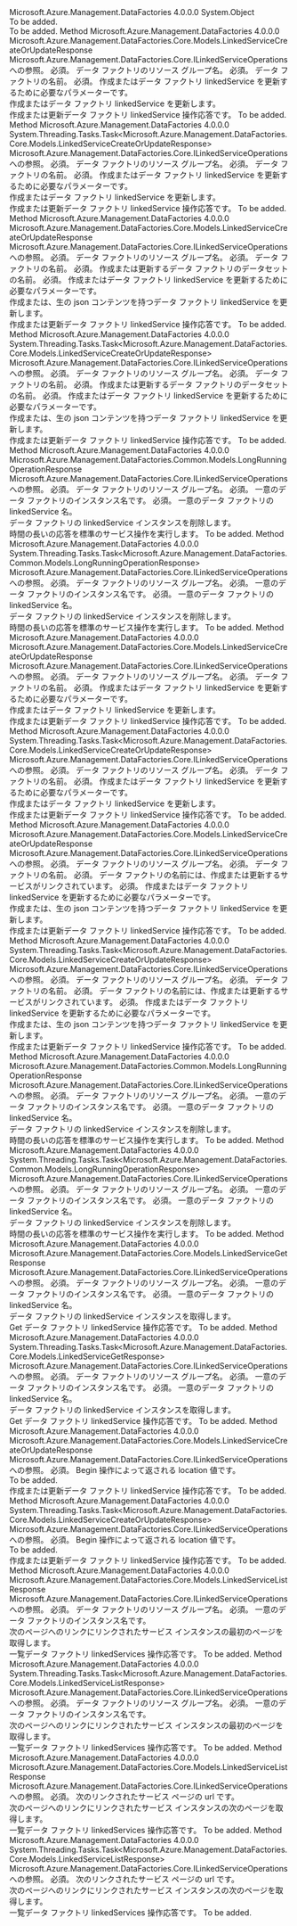 <Type Name="LinkedServiceOperationsExtensions" FullName="Microsoft.Azure.Management.DataFactories.Core.LinkedServiceOperationsExtensions">
  <TypeSignature Language="C#" Value="public static class LinkedServiceOperationsExtensions" />
  <TypeSignature Language="ILAsm" Value=".class public auto ansi abstract sealed beforefieldinit LinkedServiceOperationsExtensions extends System.Object" />
  <TypeSignature Language="DocId" Value="T:Microsoft.Azure.Management.DataFactories.Core.LinkedServiceOperationsExtensions" />
  <TypeSignature Language="VB.NET" Value="Public Module LinkedServiceOperationsExtensions" />
  <TypeSignature Language="F#" Value="type LinkedServiceOperationsExtensions = class" />
  <AssemblyInfo>
    <AssemblyName>Microsoft.Azure.Management.DataFactories</AssemblyName>
    <AssemblyVersion>4.0.0.0</AssemblyVersion>
  </AssemblyInfo>
  <Base>
    <BaseTypeName>System.Object</BaseTypeName>
  </Base>
  <Interfaces />
  <Docs>
    <summary>To be added.</summary>
    <remarks>To be added.</remarks>
  </Docs>
  <Members>
    <Member MemberName="BeginCreateOrUpdate">
      <MemberSignature Language="C#" Value="public static Microsoft.Azure.Management.DataFactories.Core.Models.LinkedServiceCreateOrUpdateResponse BeginCreateOrUpdate (this Microsoft.Azure.Management.DataFactories.Core.ILinkedServiceOperations operations, string resourceGroupName, string dataFactoryName, Microsoft.Azure.Management.DataFactories.Core.Models.LinkedServiceCreateOrUpdateParameters parameters);" />
      <MemberSignature Language="ILAsm" Value=".method public static hidebysig class Microsoft.Azure.Management.DataFactories.Core.Models.LinkedServiceCreateOrUpdateResponse BeginCreateOrUpdate(class Microsoft.Azure.Management.DataFactories.Core.ILinkedServiceOperations operations, string resourceGroupName, string dataFactoryName, class Microsoft.Azure.Management.DataFactories.Core.Models.LinkedServiceCreateOrUpdateParameters parameters) cil managed" />
      <MemberSignature Language="DocId" Value="M:Microsoft.Azure.Management.DataFactories.Core.LinkedServiceOperationsExtensions.BeginCreateOrUpdate(Microsoft.Azure.Management.DataFactories.Core.ILinkedServiceOperations,System.String,System.String,Microsoft.Azure.Management.DataFactories.Core.Models.LinkedServiceCreateOrUpdateParameters)" />
      <MemberSignature Language="VB.NET" Value="&lt;Extension()&gt;&#xA;Public Function BeginCreateOrUpdate (operations As ILinkedServiceOperations, resourceGroupName As String, dataFactoryName As String, parameters As LinkedServiceCreateOrUpdateParameters) As LinkedServiceCreateOrUpdateResponse" />
      <MemberSignature Language="F#" Value="static member BeginCreateOrUpdate : Microsoft.Azure.Management.DataFactories.Core.ILinkedServiceOperations * string * string * Microsoft.Azure.Management.DataFactories.Core.Models.LinkedServiceCreateOrUpdateParameters -&gt; Microsoft.Azure.Management.DataFactories.Core.Models.LinkedServiceCreateOrUpdateResponse" Usage="Microsoft.Azure.Management.DataFactories.Core.LinkedServiceOperationsExtensions.BeginCreateOrUpdate (operations, resourceGroupName, dataFactoryName, parameters)" />
      <MemberType>Method</MemberType>
      <AssemblyInfo>
        <AssemblyName>Microsoft.Azure.Management.DataFactories</AssemblyName>
        <AssemblyVersion>4.0.0.0</AssemblyVersion>
      </AssemblyInfo>
      <ReturnValue>
        <ReturnType>Microsoft.Azure.Management.DataFactories.Core.Models.LinkedServiceCreateOrUpdateResponse</ReturnType>
      </ReturnValue>
      <Parameters>
        <Parameter Name="operations" Type="Microsoft.Azure.Management.DataFactories.Core.ILinkedServiceOperations" RefType="this" />
        <Parameter Name="resourceGroupName" Type="System.String" />
        <Parameter Name="dataFactoryName" Type="System.String" />
        <Parameter Name="parameters" Type="Microsoft.Azure.Management.DataFactories.Core.Models.LinkedServiceCreateOrUpdateParameters" />
      </Parameters>
      <Docs>
        <param name="operations">
            Microsoft.Azure.Management.DataFactories.Core.ILinkedServiceOperations への参照。
            </param>
        <param name="resourceGroupName">
            必須。 データ ファクトリのリソース グループ名。
            </param>
        <param name="dataFactoryName">
            必須。 データ ファクトリの名前。
            </param>
        <param name="parameters">
            必須。 作成またはデータ ファクトリ linkedService を更新するために必要なパラメーターです。
            </param>
        <summary>
            作成またはデータ ファクトリ linkedService を更新します。
            </summary>
        <returns>
            作成または更新データ ファクトリ linkedService 操作応答です。
            </returns>
        <remarks>To be added.</remarks>
      </Docs>
    </Member>
    <Member MemberName="BeginCreateOrUpdateAsync">
      <MemberSignature Language="C#" Value="public static System.Threading.Tasks.Task&lt;Microsoft.Azure.Management.DataFactories.Core.Models.LinkedServiceCreateOrUpdateResponse&gt; BeginCreateOrUpdateAsync (this Microsoft.Azure.Management.DataFactories.Core.ILinkedServiceOperations operations, string resourceGroupName, string dataFactoryName, Microsoft.Azure.Management.DataFactories.Core.Models.LinkedServiceCreateOrUpdateParameters parameters);" />
      <MemberSignature Language="ILAsm" Value=".method public static hidebysig class System.Threading.Tasks.Task`1&lt;class Microsoft.Azure.Management.DataFactories.Core.Models.LinkedServiceCreateOrUpdateResponse&gt; BeginCreateOrUpdateAsync(class Microsoft.Azure.Management.DataFactories.Core.ILinkedServiceOperations operations, string resourceGroupName, string dataFactoryName, class Microsoft.Azure.Management.DataFactories.Core.Models.LinkedServiceCreateOrUpdateParameters parameters) cil managed" />
      <MemberSignature Language="DocId" Value="M:Microsoft.Azure.Management.DataFactories.Core.LinkedServiceOperationsExtensions.BeginCreateOrUpdateAsync(Microsoft.Azure.Management.DataFactories.Core.ILinkedServiceOperations,System.String,System.String,Microsoft.Azure.Management.DataFactories.Core.Models.LinkedServiceCreateOrUpdateParameters)" />
      <MemberSignature Language="VB.NET" Value="&lt;Extension()&gt;&#xA;Public Function BeginCreateOrUpdateAsync (operations As ILinkedServiceOperations, resourceGroupName As String, dataFactoryName As String, parameters As LinkedServiceCreateOrUpdateParameters) As Task(Of LinkedServiceCreateOrUpdateResponse)" />
      <MemberSignature Language="F#" Value="static member BeginCreateOrUpdateAsync : Microsoft.Azure.Management.DataFactories.Core.ILinkedServiceOperations * string * string * Microsoft.Azure.Management.DataFactories.Core.Models.LinkedServiceCreateOrUpdateParameters -&gt; System.Threading.Tasks.Task&lt;Microsoft.Azure.Management.DataFactories.Core.Models.LinkedServiceCreateOrUpdateResponse&gt;" Usage="Microsoft.Azure.Management.DataFactories.Core.LinkedServiceOperationsExtensions.BeginCreateOrUpdateAsync (operations, resourceGroupName, dataFactoryName, parameters)" />
      <MemberType>Method</MemberType>
      <AssemblyInfo>
        <AssemblyName>Microsoft.Azure.Management.DataFactories</AssemblyName>
        <AssemblyVersion>4.0.0.0</AssemblyVersion>
      </AssemblyInfo>
      <ReturnValue>
        <ReturnType>System.Threading.Tasks.Task&lt;Microsoft.Azure.Management.DataFactories.Core.Models.LinkedServiceCreateOrUpdateResponse&gt;</ReturnType>
      </ReturnValue>
      <Parameters>
        <Parameter Name="operations" Type="Microsoft.Azure.Management.DataFactories.Core.ILinkedServiceOperations" RefType="this" />
        <Parameter Name="resourceGroupName" Type="System.String" />
        <Parameter Name="dataFactoryName" Type="System.String" />
        <Parameter Name="parameters" Type="Microsoft.Azure.Management.DataFactories.Core.Models.LinkedServiceCreateOrUpdateParameters" />
      </Parameters>
      <Docs>
        <param name="operations">
            Microsoft.Azure.Management.DataFactories.Core.ILinkedServiceOperations への参照。
            </param>
        <param name="resourceGroupName">
            必須。 データ ファクトリのリソース グループ名。
            </param>
        <param name="dataFactoryName">
            必須。 データ ファクトリの名前。
            </param>
        <param name="parameters">
            必須。 作成またはデータ ファクトリ linkedService を更新するために必要なパラメーターです。
            </param>
        <summary>
            作成またはデータ ファクトリ linkedService を更新します。
            </summary>
        <returns>
            作成または更新データ ファクトリ linkedService 操作応答です。
            </returns>
        <remarks>To be added.</remarks>
      </Docs>
    </Member>
    <Member MemberName="BeginCreateOrUpdateWithRawJsonContent">
      <MemberSignature Language="C#" Value="public static Microsoft.Azure.Management.DataFactories.Core.Models.LinkedServiceCreateOrUpdateResponse BeginCreateOrUpdateWithRawJsonContent (this Microsoft.Azure.Management.DataFactories.Core.ILinkedServiceOperations operations, string resourceGroupName, string dataFactoryName, string linkedServiceName, Microsoft.Azure.Management.DataFactories.Core.Models.LinkedServiceCreateOrUpdateWithRawJsonContentParameters parameters);" />
      <MemberSignature Language="ILAsm" Value=".method public static hidebysig class Microsoft.Azure.Management.DataFactories.Core.Models.LinkedServiceCreateOrUpdateResponse BeginCreateOrUpdateWithRawJsonContent(class Microsoft.Azure.Management.DataFactories.Core.ILinkedServiceOperations operations, string resourceGroupName, string dataFactoryName, string linkedServiceName, class Microsoft.Azure.Management.DataFactories.Core.Models.LinkedServiceCreateOrUpdateWithRawJsonContentParameters parameters) cil managed" />
      <MemberSignature Language="DocId" Value="M:Microsoft.Azure.Management.DataFactories.Core.LinkedServiceOperationsExtensions.BeginCreateOrUpdateWithRawJsonContent(Microsoft.Azure.Management.DataFactories.Core.ILinkedServiceOperations,System.String,System.String,System.String,Microsoft.Azure.Management.DataFactories.Core.Models.LinkedServiceCreateOrUpdateWithRawJsonContentParameters)" />
      <MemberSignature Language="VB.NET" Value="&lt;Extension()&gt;&#xA;Public Function BeginCreateOrUpdateWithRawJsonContent (operations As ILinkedServiceOperations, resourceGroupName As String, dataFactoryName As String, linkedServiceName As String, parameters As LinkedServiceCreateOrUpdateWithRawJsonContentParameters) As LinkedServiceCreateOrUpdateResponse" />
      <MemberSignature Language="F#" Value="static member BeginCreateOrUpdateWithRawJsonContent : Microsoft.Azure.Management.DataFactories.Core.ILinkedServiceOperations * string * string * string * Microsoft.Azure.Management.DataFactories.Core.Models.LinkedServiceCreateOrUpdateWithRawJsonContentParameters -&gt; Microsoft.Azure.Management.DataFactories.Core.Models.LinkedServiceCreateOrUpdateResponse" Usage="Microsoft.Azure.Management.DataFactories.Core.LinkedServiceOperationsExtensions.BeginCreateOrUpdateWithRawJsonContent (operations, resourceGroupName, dataFactoryName, linkedServiceName, parameters)" />
      <MemberType>Method</MemberType>
      <AssemblyInfo>
        <AssemblyName>Microsoft.Azure.Management.DataFactories</AssemblyName>
        <AssemblyVersion>4.0.0.0</AssemblyVersion>
      </AssemblyInfo>
      <ReturnValue>
        <ReturnType>Microsoft.Azure.Management.DataFactories.Core.Models.LinkedServiceCreateOrUpdateResponse</ReturnType>
      </ReturnValue>
      <Parameters>
        <Parameter Name="operations" Type="Microsoft.Azure.Management.DataFactories.Core.ILinkedServiceOperations" RefType="this" />
        <Parameter Name="resourceGroupName" Type="System.String" />
        <Parameter Name="dataFactoryName" Type="System.String" />
        <Parameter Name="linkedServiceName" Type="System.String" />
        <Parameter Name="parameters" Type="Microsoft.Azure.Management.DataFactories.Core.Models.LinkedServiceCreateOrUpdateWithRawJsonContentParameters" />
      </Parameters>
      <Docs>
        <param name="operations">
            Microsoft.Azure.Management.DataFactories.Core.ILinkedServiceOperations への参照。
            </param>
        <param name="resourceGroupName">
            必須。 データ ファクトリのリソース グループ名。
            </param>
        <param name="dataFactoryName">
            必須。 データ ファクトリの名前。
            </param>
        <param name="linkedServiceName">
            必須。 作成または更新するデータ ファクトリのデータセットの名前。
            </param>
        <param name="parameters">
            必須。 作成またはデータ ファクトリ linkedService を更新するために必要なパラメーターです。
            </param>
        <summary>
            作成または、生の json コンテンツを持つデータ ファクトリ linkedService を更新します。
            </summary>
        <returns>
            作成または更新データ ファクトリ linkedService 操作応答です。
            </returns>
        <remarks>To be added.</remarks>
      </Docs>
    </Member>
    <Member MemberName="BeginCreateOrUpdateWithRawJsonContentAsync">
      <MemberSignature Language="C#" Value="public static System.Threading.Tasks.Task&lt;Microsoft.Azure.Management.DataFactories.Core.Models.LinkedServiceCreateOrUpdateResponse&gt; BeginCreateOrUpdateWithRawJsonContentAsync (this Microsoft.Azure.Management.DataFactories.Core.ILinkedServiceOperations operations, string resourceGroupName, string dataFactoryName, string linkedServiceName, Microsoft.Azure.Management.DataFactories.Core.Models.LinkedServiceCreateOrUpdateWithRawJsonContentParameters parameters);" />
      <MemberSignature Language="ILAsm" Value=".method public static hidebysig class System.Threading.Tasks.Task`1&lt;class Microsoft.Azure.Management.DataFactories.Core.Models.LinkedServiceCreateOrUpdateResponse&gt; BeginCreateOrUpdateWithRawJsonContentAsync(class Microsoft.Azure.Management.DataFactories.Core.ILinkedServiceOperations operations, string resourceGroupName, string dataFactoryName, string linkedServiceName, class Microsoft.Azure.Management.DataFactories.Core.Models.LinkedServiceCreateOrUpdateWithRawJsonContentParameters parameters) cil managed" />
      <MemberSignature Language="DocId" Value="M:Microsoft.Azure.Management.DataFactories.Core.LinkedServiceOperationsExtensions.BeginCreateOrUpdateWithRawJsonContentAsync(Microsoft.Azure.Management.DataFactories.Core.ILinkedServiceOperations,System.String,System.String,System.String,Microsoft.Azure.Management.DataFactories.Core.Models.LinkedServiceCreateOrUpdateWithRawJsonContentParameters)" />
      <MemberSignature Language="VB.NET" Value="&lt;Extension()&gt;&#xA;Public Function BeginCreateOrUpdateWithRawJsonContentAsync (operations As ILinkedServiceOperations, resourceGroupName As String, dataFactoryName As String, linkedServiceName As String, parameters As LinkedServiceCreateOrUpdateWithRawJsonContentParameters) As Task(Of LinkedServiceCreateOrUpdateResponse)" />
      <MemberSignature Language="F#" Value="static member BeginCreateOrUpdateWithRawJsonContentAsync : Microsoft.Azure.Management.DataFactories.Core.ILinkedServiceOperations * string * string * string * Microsoft.Azure.Management.DataFactories.Core.Models.LinkedServiceCreateOrUpdateWithRawJsonContentParameters -&gt; System.Threading.Tasks.Task&lt;Microsoft.Azure.Management.DataFactories.Core.Models.LinkedServiceCreateOrUpdateResponse&gt;" Usage="Microsoft.Azure.Management.DataFactories.Core.LinkedServiceOperationsExtensions.BeginCreateOrUpdateWithRawJsonContentAsync (operations, resourceGroupName, dataFactoryName, linkedServiceName, parameters)" />
      <MemberType>Method</MemberType>
      <AssemblyInfo>
        <AssemblyName>Microsoft.Azure.Management.DataFactories</AssemblyName>
        <AssemblyVersion>4.0.0.0</AssemblyVersion>
      </AssemblyInfo>
      <ReturnValue>
        <ReturnType>System.Threading.Tasks.Task&lt;Microsoft.Azure.Management.DataFactories.Core.Models.LinkedServiceCreateOrUpdateResponse&gt;</ReturnType>
      </ReturnValue>
      <Parameters>
        <Parameter Name="operations" Type="Microsoft.Azure.Management.DataFactories.Core.ILinkedServiceOperations" RefType="this" />
        <Parameter Name="resourceGroupName" Type="System.String" />
        <Parameter Name="dataFactoryName" Type="System.String" />
        <Parameter Name="linkedServiceName" Type="System.String" />
        <Parameter Name="parameters" Type="Microsoft.Azure.Management.DataFactories.Core.Models.LinkedServiceCreateOrUpdateWithRawJsonContentParameters" />
      </Parameters>
      <Docs>
        <param name="operations">
            Microsoft.Azure.Management.DataFactories.Core.ILinkedServiceOperations への参照。
            </param>
        <param name="resourceGroupName">
            必須。 データ ファクトリのリソース グループ名。
            </param>
        <param name="dataFactoryName">
            必須。 データ ファクトリの名前。
            </param>
        <param name="linkedServiceName">
            必須。 作成または更新するデータ ファクトリのデータセットの名前。
            </param>
        <param name="parameters">
            必須。 作成またはデータ ファクトリ linkedService を更新するために必要なパラメーターです。
            </param>
        <summary>
            作成または、生の json コンテンツを持つデータ ファクトリ linkedService を更新します。
            </summary>
        <returns>
            作成または更新データ ファクトリ linkedService 操作応答です。
            </returns>
        <remarks>To be added.</remarks>
      </Docs>
    </Member>
    <Member MemberName="BeginDelete">
      <MemberSignature Language="C#" Value="public static Microsoft.Azure.Management.DataFactories.Common.Models.LongRunningOperationResponse BeginDelete (this Microsoft.Azure.Management.DataFactories.Core.ILinkedServiceOperations operations, string resourceGroupName, string dataFactoryName, string linkedServiceName);" />
      <MemberSignature Language="ILAsm" Value=".method public static hidebysig class Microsoft.Azure.Management.DataFactories.Common.Models.LongRunningOperationResponse BeginDelete(class Microsoft.Azure.Management.DataFactories.Core.ILinkedServiceOperations operations, string resourceGroupName, string dataFactoryName, string linkedServiceName) cil managed" />
      <MemberSignature Language="DocId" Value="M:Microsoft.Azure.Management.DataFactories.Core.LinkedServiceOperationsExtensions.BeginDelete(Microsoft.Azure.Management.DataFactories.Core.ILinkedServiceOperations,System.String,System.String,System.String)" />
      <MemberSignature Language="VB.NET" Value="&lt;Extension()&gt;&#xA;Public Function BeginDelete (operations As ILinkedServiceOperations, resourceGroupName As String, dataFactoryName As String, linkedServiceName As String) As LongRunningOperationResponse" />
      <MemberSignature Language="F#" Value="static member BeginDelete : Microsoft.Azure.Management.DataFactories.Core.ILinkedServiceOperations * string * string * string -&gt; Microsoft.Azure.Management.DataFactories.Common.Models.LongRunningOperationResponse" Usage="Microsoft.Azure.Management.DataFactories.Core.LinkedServiceOperationsExtensions.BeginDelete (operations, resourceGroupName, dataFactoryName, linkedServiceName)" />
      <MemberType>Method</MemberType>
      <AssemblyInfo>
        <AssemblyName>Microsoft.Azure.Management.DataFactories</AssemblyName>
        <AssemblyVersion>4.0.0.0</AssemblyVersion>
      </AssemblyInfo>
      <ReturnValue>
        <ReturnType>Microsoft.Azure.Management.DataFactories.Common.Models.LongRunningOperationResponse</ReturnType>
      </ReturnValue>
      <Parameters>
        <Parameter Name="operations" Type="Microsoft.Azure.Management.DataFactories.Core.ILinkedServiceOperations" RefType="this" />
        <Parameter Name="resourceGroupName" Type="System.String" />
        <Parameter Name="dataFactoryName" Type="System.String" />
        <Parameter Name="linkedServiceName" Type="System.String" />
      </Parameters>
      <Docs>
        <param name="operations">
            Microsoft.Azure.Management.DataFactories.Core.ILinkedServiceOperations への参照。
            </param>
        <param name="resourceGroupName">
            必須。 データ ファクトリのリソース グループ名。
            </param>
        <param name="dataFactoryName">
            必須。 一意のデータ ファクトリのインスタンス名です。
            </param>
        <param name="linkedServiceName">
            必須。 一意のデータ ファクトリの linkedService 名。
            </param>
        <summary>
            データ ファクトリの linkedService インスタンスを削除します。
            </summary>
        <returns>
            時間の長いの応答を標準のサービス操作を実行します。
            </returns>
        <remarks>To be added.</remarks>
      </Docs>
    </Member>
    <Member MemberName="BeginDeleteAsync">
      <MemberSignature Language="C#" Value="public static System.Threading.Tasks.Task&lt;Microsoft.Azure.Management.DataFactories.Common.Models.LongRunningOperationResponse&gt; BeginDeleteAsync (this Microsoft.Azure.Management.DataFactories.Core.ILinkedServiceOperations operations, string resourceGroupName, string dataFactoryName, string linkedServiceName);" />
      <MemberSignature Language="ILAsm" Value=".method public static hidebysig class System.Threading.Tasks.Task`1&lt;class Microsoft.Azure.Management.DataFactories.Common.Models.LongRunningOperationResponse&gt; BeginDeleteAsync(class Microsoft.Azure.Management.DataFactories.Core.ILinkedServiceOperations operations, string resourceGroupName, string dataFactoryName, string linkedServiceName) cil managed" />
      <MemberSignature Language="DocId" Value="M:Microsoft.Azure.Management.DataFactories.Core.LinkedServiceOperationsExtensions.BeginDeleteAsync(Microsoft.Azure.Management.DataFactories.Core.ILinkedServiceOperations,System.String,System.String,System.String)" />
      <MemberSignature Language="VB.NET" Value="&lt;Extension()&gt;&#xA;Public Function BeginDeleteAsync (operations As ILinkedServiceOperations, resourceGroupName As String, dataFactoryName As String, linkedServiceName As String) As Task(Of LongRunningOperationResponse)" />
      <MemberSignature Language="F#" Value="static member BeginDeleteAsync : Microsoft.Azure.Management.DataFactories.Core.ILinkedServiceOperations * string * string * string -&gt; System.Threading.Tasks.Task&lt;Microsoft.Azure.Management.DataFactories.Common.Models.LongRunningOperationResponse&gt;" Usage="Microsoft.Azure.Management.DataFactories.Core.LinkedServiceOperationsExtensions.BeginDeleteAsync (operations, resourceGroupName, dataFactoryName, linkedServiceName)" />
      <MemberType>Method</MemberType>
      <AssemblyInfo>
        <AssemblyName>Microsoft.Azure.Management.DataFactories</AssemblyName>
        <AssemblyVersion>4.0.0.0</AssemblyVersion>
      </AssemblyInfo>
      <ReturnValue>
        <ReturnType>System.Threading.Tasks.Task&lt;Microsoft.Azure.Management.DataFactories.Common.Models.LongRunningOperationResponse&gt;</ReturnType>
      </ReturnValue>
      <Parameters>
        <Parameter Name="operations" Type="Microsoft.Azure.Management.DataFactories.Core.ILinkedServiceOperations" RefType="this" />
        <Parameter Name="resourceGroupName" Type="System.String" />
        <Parameter Name="dataFactoryName" Type="System.String" />
        <Parameter Name="linkedServiceName" Type="System.String" />
      </Parameters>
      <Docs>
        <param name="operations">
            Microsoft.Azure.Management.DataFactories.Core.ILinkedServiceOperations への参照。
            </param>
        <param name="resourceGroupName">
            必須。 データ ファクトリのリソース グループ名。
            </param>
        <param name="dataFactoryName">
            必須。 一意のデータ ファクトリのインスタンス名です。
            </param>
        <param name="linkedServiceName">
            必須。 一意のデータ ファクトリの linkedService 名。
            </param>
        <summary>
            データ ファクトリの linkedService インスタンスを削除します。
            </summary>
        <returns>
            時間の長いの応答を標準のサービス操作を実行します。
            </returns>
        <remarks>To be added.</remarks>
      </Docs>
    </Member>
    <Member MemberName="CreateOrUpdate">
      <MemberSignature Language="C#" Value="public static Microsoft.Azure.Management.DataFactories.Core.Models.LinkedServiceCreateOrUpdateResponse CreateOrUpdate (this Microsoft.Azure.Management.DataFactories.Core.ILinkedServiceOperations operations, string resourceGroupName, string dataFactoryName, Microsoft.Azure.Management.DataFactories.Core.Models.LinkedServiceCreateOrUpdateParameters parameters);" />
      <MemberSignature Language="ILAsm" Value=".method public static hidebysig class Microsoft.Azure.Management.DataFactories.Core.Models.LinkedServiceCreateOrUpdateResponse CreateOrUpdate(class Microsoft.Azure.Management.DataFactories.Core.ILinkedServiceOperations operations, string resourceGroupName, string dataFactoryName, class Microsoft.Azure.Management.DataFactories.Core.Models.LinkedServiceCreateOrUpdateParameters parameters) cil managed" />
      <MemberSignature Language="DocId" Value="M:Microsoft.Azure.Management.DataFactories.Core.LinkedServiceOperationsExtensions.CreateOrUpdate(Microsoft.Azure.Management.DataFactories.Core.ILinkedServiceOperations,System.String,System.String,Microsoft.Azure.Management.DataFactories.Core.Models.LinkedServiceCreateOrUpdateParameters)" />
      <MemberSignature Language="VB.NET" Value="&lt;Extension()&gt;&#xA;Public Function CreateOrUpdate (operations As ILinkedServiceOperations, resourceGroupName As String, dataFactoryName As String, parameters As LinkedServiceCreateOrUpdateParameters) As LinkedServiceCreateOrUpdateResponse" />
      <MemberSignature Language="F#" Value="static member CreateOrUpdate : Microsoft.Azure.Management.DataFactories.Core.ILinkedServiceOperations * string * string * Microsoft.Azure.Management.DataFactories.Core.Models.LinkedServiceCreateOrUpdateParameters -&gt; Microsoft.Azure.Management.DataFactories.Core.Models.LinkedServiceCreateOrUpdateResponse" Usage="Microsoft.Azure.Management.DataFactories.Core.LinkedServiceOperationsExtensions.CreateOrUpdate (operations, resourceGroupName, dataFactoryName, parameters)" />
      <MemberType>Method</MemberType>
      <AssemblyInfo>
        <AssemblyName>Microsoft.Azure.Management.DataFactories</AssemblyName>
        <AssemblyVersion>4.0.0.0</AssemblyVersion>
      </AssemblyInfo>
      <ReturnValue>
        <ReturnType>Microsoft.Azure.Management.DataFactories.Core.Models.LinkedServiceCreateOrUpdateResponse</ReturnType>
      </ReturnValue>
      <Parameters>
        <Parameter Name="operations" Type="Microsoft.Azure.Management.DataFactories.Core.ILinkedServiceOperations" RefType="this" />
        <Parameter Name="resourceGroupName" Type="System.String" />
        <Parameter Name="dataFactoryName" Type="System.String" />
        <Parameter Name="parameters" Type="Microsoft.Azure.Management.DataFactories.Core.Models.LinkedServiceCreateOrUpdateParameters" />
      </Parameters>
      <Docs>
        <param name="operations">
            Microsoft.Azure.Management.DataFactories.Core.ILinkedServiceOperations への参照。
            </param>
        <param name="resourceGroupName">
            必須。 データ ファクトリのリソース グループ名。
            </param>
        <param name="dataFactoryName">
            必須。 データ ファクトリの名前。
            </param>
        <param name="parameters">
            必須。 作成またはデータ ファクトリ linkedService を更新するために必要なパラメーターです。
            </param>
        <summary>
            作成またはデータ ファクトリ linkedService を更新します。
            </summary>
        <returns>
            作成または更新データ ファクトリ linkedService 操作応答です。
            </returns>
        <remarks>To be added.</remarks>
      </Docs>
    </Member>
    <Member MemberName="CreateOrUpdateAsync">
      <MemberSignature Language="C#" Value="public static System.Threading.Tasks.Task&lt;Microsoft.Azure.Management.DataFactories.Core.Models.LinkedServiceCreateOrUpdateResponse&gt; CreateOrUpdateAsync (this Microsoft.Azure.Management.DataFactories.Core.ILinkedServiceOperations operations, string resourceGroupName, string dataFactoryName, Microsoft.Azure.Management.DataFactories.Core.Models.LinkedServiceCreateOrUpdateParameters parameters);" />
      <MemberSignature Language="ILAsm" Value=".method public static hidebysig class System.Threading.Tasks.Task`1&lt;class Microsoft.Azure.Management.DataFactories.Core.Models.LinkedServiceCreateOrUpdateResponse&gt; CreateOrUpdateAsync(class Microsoft.Azure.Management.DataFactories.Core.ILinkedServiceOperations operations, string resourceGroupName, string dataFactoryName, class Microsoft.Azure.Management.DataFactories.Core.Models.LinkedServiceCreateOrUpdateParameters parameters) cil managed" />
      <MemberSignature Language="DocId" Value="M:Microsoft.Azure.Management.DataFactories.Core.LinkedServiceOperationsExtensions.CreateOrUpdateAsync(Microsoft.Azure.Management.DataFactories.Core.ILinkedServiceOperations,System.String,System.String,Microsoft.Azure.Management.DataFactories.Core.Models.LinkedServiceCreateOrUpdateParameters)" />
      <MemberSignature Language="VB.NET" Value="&lt;Extension()&gt;&#xA;Public Function CreateOrUpdateAsync (operations As ILinkedServiceOperations, resourceGroupName As String, dataFactoryName As String, parameters As LinkedServiceCreateOrUpdateParameters) As Task(Of LinkedServiceCreateOrUpdateResponse)" />
      <MemberSignature Language="F#" Value="static member CreateOrUpdateAsync : Microsoft.Azure.Management.DataFactories.Core.ILinkedServiceOperations * string * string * Microsoft.Azure.Management.DataFactories.Core.Models.LinkedServiceCreateOrUpdateParameters -&gt; System.Threading.Tasks.Task&lt;Microsoft.Azure.Management.DataFactories.Core.Models.LinkedServiceCreateOrUpdateResponse&gt;" Usage="Microsoft.Azure.Management.DataFactories.Core.LinkedServiceOperationsExtensions.CreateOrUpdateAsync (operations, resourceGroupName, dataFactoryName, parameters)" />
      <MemberType>Method</MemberType>
      <AssemblyInfo>
        <AssemblyName>Microsoft.Azure.Management.DataFactories</AssemblyName>
        <AssemblyVersion>4.0.0.0</AssemblyVersion>
      </AssemblyInfo>
      <ReturnValue>
        <ReturnType>System.Threading.Tasks.Task&lt;Microsoft.Azure.Management.DataFactories.Core.Models.LinkedServiceCreateOrUpdateResponse&gt;</ReturnType>
      </ReturnValue>
      <Parameters>
        <Parameter Name="operations" Type="Microsoft.Azure.Management.DataFactories.Core.ILinkedServiceOperations" RefType="this" />
        <Parameter Name="resourceGroupName" Type="System.String" />
        <Parameter Name="dataFactoryName" Type="System.String" />
        <Parameter Name="parameters" Type="Microsoft.Azure.Management.DataFactories.Core.Models.LinkedServiceCreateOrUpdateParameters" />
      </Parameters>
      <Docs>
        <param name="operations">
            Microsoft.Azure.Management.DataFactories.Core.ILinkedServiceOperations への参照。
            </param>
        <param name="resourceGroupName">
            必須。 データ ファクトリのリソース グループ名。
            </param>
        <param name="dataFactoryName">
            必須。 データ ファクトリの名前。
            </param>
        <param name="parameters">
            必須。 作成またはデータ ファクトリ linkedService を更新するために必要なパラメーターです。
            </param>
        <summary>
            作成またはデータ ファクトリ linkedService を更新します。
            </summary>
        <returns>
            作成または更新データ ファクトリ linkedService 操作応答です。
            </returns>
        <remarks>To be added.</remarks>
      </Docs>
    </Member>
    <Member MemberName="CreateOrUpdateWithRawJsonContent">
      <MemberSignature Language="C#" Value="public static Microsoft.Azure.Management.DataFactories.Core.Models.LinkedServiceCreateOrUpdateResponse CreateOrUpdateWithRawJsonContent (this Microsoft.Azure.Management.DataFactories.Core.ILinkedServiceOperations operations, string resourceGroupName, string dataFactoryName, string linkedServiceName, Microsoft.Azure.Management.DataFactories.Core.Models.LinkedServiceCreateOrUpdateWithRawJsonContentParameters parameters);" />
      <MemberSignature Language="ILAsm" Value=".method public static hidebysig class Microsoft.Azure.Management.DataFactories.Core.Models.LinkedServiceCreateOrUpdateResponse CreateOrUpdateWithRawJsonContent(class Microsoft.Azure.Management.DataFactories.Core.ILinkedServiceOperations operations, string resourceGroupName, string dataFactoryName, string linkedServiceName, class Microsoft.Azure.Management.DataFactories.Core.Models.LinkedServiceCreateOrUpdateWithRawJsonContentParameters parameters) cil managed" />
      <MemberSignature Language="DocId" Value="M:Microsoft.Azure.Management.DataFactories.Core.LinkedServiceOperationsExtensions.CreateOrUpdateWithRawJsonContent(Microsoft.Azure.Management.DataFactories.Core.ILinkedServiceOperations,System.String,System.String,System.String,Microsoft.Azure.Management.DataFactories.Core.Models.LinkedServiceCreateOrUpdateWithRawJsonContentParameters)" />
      <MemberSignature Language="VB.NET" Value="&lt;Extension()&gt;&#xA;Public Function CreateOrUpdateWithRawJsonContent (operations As ILinkedServiceOperations, resourceGroupName As String, dataFactoryName As String, linkedServiceName As String, parameters As LinkedServiceCreateOrUpdateWithRawJsonContentParameters) As LinkedServiceCreateOrUpdateResponse" />
      <MemberSignature Language="F#" Value="static member CreateOrUpdateWithRawJsonContent : Microsoft.Azure.Management.DataFactories.Core.ILinkedServiceOperations * string * string * string * Microsoft.Azure.Management.DataFactories.Core.Models.LinkedServiceCreateOrUpdateWithRawJsonContentParameters -&gt; Microsoft.Azure.Management.DataFactories.Core.Models.LinkedServiceCreateOrUpdateResponse" Usage="Microsoft.Azure.Management.DataFactories.Core.LinkedServiceOperationsExtensions.CreateOrUpdateWithRawJsonContent (operations, resourceGroupName, dataFactoryName, linkedServiceName, parameters)" />
      <MemberType>Method</MemberType>
      <AssemblyInfo>
        <AssemblyName>Microsoft.Azure.Management.DataFactories</AssemblyName>
        <AssemblyVersion>4.0.0.0</AssemblyVersion>
      </AssemblyInfo>
      <ReturnValue>
        <ReturnType>Microsoft.Azure.Management.DataFactories.Core.Models.LinkedServiceCreateOrUpdateResponse</ReturnType>
      </ReturnValue>
      <Parameters>
        <Parameter Name="operations" Type="Microsoft.Azure.Management.DataFactories.Core.ILinkedServiceOperations" RefType="this" />
        <Parameter Name="resourceGroupName" Type="System.String" />
        <Parameter Name="dataFactoryName" Type="System.String" />
        <Parameter Name="linkedServiceName" Type="System.String" />
        <Parameter Name="parameters" Type="Microsoft.Azure.Management.DataFactories.Core.Models.LinkedServiceCreateOrUpdateWithRawJsonContentParameters" />
      </Parameters>
      <Docs>
        <param name="operations">
            Microsoft.Azure.Management.DataFactories.Core.ILinkedServiceOperations への参照。
            </param>
        <param name="resourceGroupName">
            必須。 データ ファクトリのリソース グループ名。
            </param>
        <param name="dataFactoryName">
            必須。 データ ファクトリの名前。
            </param>
        <param name="linkedServiceName">
            必須。 データ ファクトリの名前には、作成または更新するサービスがリンクされています。
            </param>
        <param name="parameters">
            必須。 作成またはデータ ファクトリ linkedService を更新するために必要なパラメーターです。
            </param>
        <summary>
            作成または、生の json コンテンツを持つデータ ファクトリ linkedService を更新します。
            </summary>
        <returns>
            作成または更新データ ファクトリ linkedService 操作応答です。
            </returns>
        <remarks>To be added.</remarks>
      </Docs>
    </Member>
    <Member MemberName="CreateOrUpdateWithRawJsonContentAsync">
      <MemberSignature Language="C#" Value="public static System.Threading.Tasks.Task&lt;Microsoft.Azure.Management.DataFactories.Core.Models.LinkedServiceCreateOrUpdateResponse&gt; CreateOrUpdateWithRawJsonContentAsync (this Microsoft.Azure.Management.DataFactories.Core.ILinkedServiceOperations operations, string resourceGroupName, string dataFactoryName, string linkedServiceName, Microsoft.Azure.Management.DataFactories.Core.Models.LinkedServiceCreateOrUpdateWithRawJsonContentParameters parameters);" />
      <MemberSignature Language="ILAsm" Value=".method public static hidebysig class System.Threading.Tasks.Task`1&lt;class Microsoft.Azure.Management.DataFactories.Core.Models.LinkedServiceCreateOrUpdateResponse&gt; CreateOrUpdateWithRawJsonContentAsync(class Microsoft.Azure.Management.DataFactories.Core.ILinkedServiceOperations operations, string resourceGroupName, string dataFactoryName, string linkedServiceName, class Microsoft.Azure.Management.DataFactories.Core.Models.LinkedServiceCreateOrUpdateWithRawJsonContentParameters parameters) cil managed" />
      <MemberSignature Language="DocId" Value="M:Microsoft.Azure.Management.DataFactories.Core.LinkedServiceOperationsExtensions.CreateOrUpdateWithRawJsonContentAsync(Microsoft.Azure.Management.DataFactories.Core.ILinkedServiceOperations,System.String,System.String,System.String,Microsoft.Azure.Management.DataFactories.Core.Models.LinkedServiceCreateOrUpdateWithRawJsonContentParameters)" />
      <MemberSignature Language="VB.NET" Value="&lt;Extension()&gt;&#xA;Public Function CreateOrUpdateWithRawJsonContentAsync (operations As ILinkedServiceOperations, resourceGroupName As String, dataFactoryName As String, linkedServiceName As String, parameters As LinkedServiceCreateOrUpdateWithRawJsonContentParameters) As Task(Of LinkedServiceCreateOrUpdateResponse)" />
      <MemberSignature Language="F#" Value="static member CreateOrUpdateWithRawJsonContentAsync : Microsoft.Azure.Management.DataFactories.Core.ILinkedServiceOperations * string * string * string * Microsoft.Azure.Management.DataFactories.Core.Models.LinkedServiceCreateOrUpdateWithRawJsonContentParameters -&gt; System.Threading.Tasks.Task&lt;Microsoft.Azure.Management.DataFactories.Core.Models.LinkedServiceCreateOrUpdateResponse&gt;" Usage="Microsoft.Azure.Management.DataFactories.Core.LinkedServiceOperationsExtensions.CreateOrUpdateWithRawJsonContentAsync (operations, resourceGroupName, dataFactoryName, linkedServiceName, parameters)" />
      <MemberType>Method</MemberType>
      <AssemblyInfo>
        <AssemblyName>Microsoft.Azure.Management.DataFactories</AssemblyName>
        <AssemblyVersion>4.0.0.0</AssemblyVersion>
      </AssemblyInfo>
      <ReturnValue>
        <ReturnType>System.Threading.Tasks.Task&lt;Microsoft.Azure.Management.DataFactories.Core.Models.LinkedServiceCreateOrUpdateResponse&gt;</ReturnType>
      </ReturnValue>
      <Parameters>
        <Parameter Name="operations" Type="Microsoft.Azure.Management.DataFactories.Core.ILinkedServiceOperations" RefType="this" />
        <Parameter Name="resourceGroupName" Type="System.String" />
        <Parameter Name="dataFactoryName" Type="System.String" />
        <Parameter Name="linkedServiceName" Type="System.String" />
        <Parameter Name="parameters" Type="Microsoft.Azure.Management.DataFactories.Core.Models.LinkedServiceCreateOrUpdateWithRawJsonContentParameters" />
      </Parameters>
      <Docs>
        <param name="operations">
            Microsoft.Azure.Management.DataFactories.Core.ILinkedServiceOperations への参照。
            </param>
        <param name="resourceGroupName">
            必須。 データ ファクトリのリソース グループ名。
            </param>
        <param name="dataFactoryName">
            必須。 データ ファクトリの名前。
            </param>
        <param name="linkedServiceName">
            必須。 データ ファクトリの名前には、作成または更新するサービスがリンクされています。
            </param>
        <param name="parameters">
            必須。 作成またはデータ ファクトリ linkedService を更新するために必要なパラメーターです。
            </param>
        <summary>
            作成または、生の json コンテンツを持つデータ ファクトリ linkedService を更新します。
            </summary>
        <returns>
            作成または更新データ ファクトリ linkedService 操作応答です。
            </returns>
        <remarks>To be added.</remarks>
      </Docs>
    </Member>
    <Member MemberName="Delete">
      <MemberSignature Language="C#" Value="public static Microsoft.Azure.Management.DataFactories.Common.Models.LongRunningOperationResponse Delete (this Microsoft.Azure.Management.DataFactories.Core.ILinkedServiceOperations operations, string resourceGroupName, string dataFactoryName, string linkedServiceName);" />
      <MemberSignature Language="ILAsm" Value=".method public static hidebysig class Microsoft.Azure.Management.DataFactories.Common.Models.LongRunningOperationResponse Delete(class Microsoft.Azure.Management.DataFactories.Core.ILinkedServiceOperations operations, string resourceGroupName, string dataFactoryName, string linkedServiceName) cil managed" />
      <MemberSignature Language="DocId" Value="M:Microsoft.Azure.Management.DataFactories.Core.LinkedServiceOperationsExtensions.Delete(Microsoft.Azure.Management.DataFactories.Core.ILinkedServiceOperations,System.String,System.String,System.String)" />
      <MemberSignature Language="VB.NET" Value="&lt;Extension()&gt;&#xA;Public Function Delete (operations As ILinkedServiceOperations, resourceGroupName As String, dataFactoryName As String, linkedServiceName As String) As LongRunningOperationResponse" />
      <MemberSignature Language="F#" Value="static member Delete : Microsoft.Azure.Management.DataFactories.Core.ILinkedServiceOperations * string * string * string -&gt; Microsoft.Azure.Management.DataFactories.Common.Models.LongRunningOperationResponse" Usage="Microsoft.Azure.Management.DataFactories.Core.LinkedServiceOperationsExtensions.Delete (operations, resourceGroupName, dataFactoryName, linkedServiceName)" />
      <MemberType>Method</MemberType>
      <AssemblyInfo>
        <AssemblyName>Microsoft.Azure.Management.DataFactories</AssemblyName>
        <AssemblyVersion>4.0.0.0</AssemblyVersion>
      </AssemblyInfo>
      <ReturnValue>
        <ReturnType>Microsoft.Azure.Management.DataFactories.Common.Models.LongRunningOperationResponse</ReturnType>
      </ReturnValue>
      <Parameters>
        <Parameter Name="operations" Type="Microsoft.Azure.Management.DataFactories.Core.ILinkedServiceOperations" RefType="this" />
        <Parameter Name="resourceGroupName" Type="System.String" />
        <Parameter Name="dataFactoryName" Type="System.String" />
        <Parameter Name="linkedServiceName" Type="System.String" />
      </Parameters>
      <Docs>
        <param name="operations">
            Microsoft.Azure.Management.DataFactories.Core.ILinkedServiceOperations への参照。
            </param>
        <param name="resourceGroupName">
            必須。 データ ファクトリのリソース グループ名。
            </param>
        <param name="dataFactoryName">
            必須。 一意のデータ ファクトリのインスタンス名です。
            </param>
        <param name="linkedServiceName">
            必須。 一意のデータ ファクトリの linkedService 名。
            </param>
        <summary>
            データ ファクトリの linkedService インスタンスを削除します。
            </summary>
        <returns>
            時間の長いの応答を標準のサービス操作を実行します。
            </returns>
        <remarks>To be added.</remarks>
      </Docs>
    </Member>
    <Member MemberName="DeleteAsync">
      <MemberSignature Language="C#" Value="public static System.Threading.Tasks.Task&lt;Microsoft.Azure.Management.DataFactories.Common.Models.LongRunningOperationResponse&gt; DeleteAsync (this Microsoft.Azure.Management.DataFactories.Core.ILinkedServiceOperations operations, string resourceGroupName, string dataFactoryName, string linkedServiceName);" />
      <MemberSignature Language="ILAsm" Value=".method public static hidebysig class System.Threading.Tasks.Task`1&lt;class Microsoft.Azure.Management.DataFactories.Common.Models.LongRunningOperationResponse&gt; DeleteAsync(class Microsoft.Azure.Management.DataFactories.Core.ILinkedServiceOperations operations, string resourceGroupName, string dataFactoryName, string linkedServiceName) cil managed" />
      <MemberSignature Language="DocId" Value="M:Microsoft.Azure.Management.DataFactories.Core.LinkedServiceOperationsExtensions.DeleteAsync(Microsoft.Azure.Management.DataFactories.Core.ILinkedServiceOperations,System.String,System.String,System.String)" />
      <MemberSignature Language="VB.NET" Value="&lt;Extension()&gt;&#xA;Public Function DeleteAsync (operations As ILinkedServiceOperations, resourceGroupName As String, dataFactoryName As String, linkedServiceName As String) As Task(Of LongRunningOperationResponse)" />
      <MemberSignature Language="F#" Value="static member DeleteAsync : Microsoft.Azure.Management.DataFactories.Core.ILinkedServiceOperations * string * string * string -&gt; System.Threading.Tasks.Task&lt;Microsoft.Azure.Management.DataFactories.Common.Models.LongRunningOperationResponse&gt;" Usage="Microsoft.Azure.Management.DataFactories.Core.LinkedServiceOperationsExtensions.DeleteAsync (operations, resourceGroupName, dataFactoryName, linkedServiceName)" />
      <MemberType>Method</MemberType>
      <AssemblyInfo>
        <AssemblyName>Microsoft.Azure.Management.DataFactories</AssemblyName>
        <AssemblyVersion>4.0.0.0</AssemblyVersion>
      </AssemblyInfo>
      <ReturnValue>
        <ReturnType>System.Threading.Tasks.Task&lt;Microsoft.Azure.Management.DataFactories.Common.Models.LongRunningOperationResponse&gt;</ReturnType>
      </ReturnValue>
      <Parameters>
        <Parameter Name="operations" Type="Microsoft.Azure.Management.DataFactories.Core.ILinkedServiceOperations" RefType="this" />
        <Parameter Name="resourceGroupName" Type="System.String" />
        <Parameter Name="dataFactoryName" Type="System.String" />
        <Parameter Name="linkedServiceName" Type="System.String" />
      </Parameters>
      <Docs>
        <param name="operations">
            Microsoft.Azure.Management.DataFactories.Core.ILinkedServiceOperations への参照。
            </param>
        <param name="resourceGroupName">
            必須。 データ ファクトリのリソース グループ名。
            </param>
        <param name="dataFactoryName">
            必須。 一意のデータ ファクトリのインスタンス名です。
            </param>
        <param name="linkedServiceName">
            必須。 一意のデータ ファクトリの linkedService 名。
            </param>
        <summary>
            データ ファクトリの linkedService インスタンスを削除します。
            </summary>
        <returns>
            時間の長いの応答を標準のサービス操作を実行します。
            </returns>
        <remarks>To be added.</remarks>
      </Docs>
    </Member>
    <Member MemberName="Get">
      <MemberSignature Language="C#" Value="public static Microsoft.Azure.Management.DataFactories.Core.Models.LinkedServiceGetResponse Get (this Microsoft.Azure.Management.DataFactories.Core.ILinkedServiceOperations operations, string resourceGroupName, string dataFactoryName, string linkedServiceName);" />
      <MemberSignature Language="ILAsm" Value=".method public static hidebysig class Microsoft.Azure.Management.DataFactories.Core.Models.LinkedServiceGetResponse Get(class Microsoft.Azure.Management.DataFactories.Core.ILinkedServiceOperations operations, string resourceGroupName, string dataFactoryName, string linkedServiceName) cil managed" />
      <MemberSignature Language="DocId" Value="M:Microsoft.Azure.Management.DataFactories.Core.LinkedServiceOperationsExtensions.Get(Microsoft.Azure.Management.DataFactories.Core.ILinkedServiceOperations,System.String,System.String,System.String)" />
      <MemberSignature Language="VB.NET" Value="&lt;Extension()&gt;&#xA;Public Function Get (operations As ILinkedServiceOperations, resourceGroupName As String, dataFactoryName As String, linkedServiceName As String) As LinkedServiceGetResponse" />
      <MemberSignature Language="F#" Value="static member Get : Microsoft.Azure.Management.DataFactories.Core.ILinkedServiceOperations * string * string * string -&gt; Microsoft.Azure.Management.DataFactories.Core.Models.LinkedServiceGetResponse" Usage="Microsoft.Azure.Management.DataFactories.Core.LinkedServiceOperationsExtensions.Get (operations, resourceGroupName, dataFactoryName, linkedServiceName)" />
      <MemberType>Method</MemberType>
      <AssemblyInfo>
        <AssemblyName>Microsoft.Azure.Management.DataFactories</AssemblyName>
        <AssemblyVersion>4.0.0.0</AssemblyVersion>
      </AssemblyInfo>
      <ReturnValue>
        <ReturnType>Microsoft.Azure.Management.DataFactories.Core.Models.LinkedServiceGetResponse</ReturnType>
      </ReturnValue>
      <Parameters>
        <Parameter Name="operations" Type="Microsoft.Azure.Management.DataFactories.Core.ILinkedServiceOperations" RefType="this" />
        <Parameter Name="resourceGroupName" Type="System.String" />
        <Parameter Name="dataFactoryName" Type="System.String" />
        <Parameter Name="linkedServiceName" Type="System.String" />
      </Parameters>
      <Docs>
        <param name="operations">
            Microsoft.Azure.Management.DataFactories.Core.ILinkedServiceOperations への参照。
            </param>
        <param name="resourceGroupName">
            必須。 データ ファクトリのリソース グループ名。
            </param>
        <param name="dataFactoryName">
            必須。 一意のデータ ファクトリのインスタンス名です。
            </param>
        <param name="linkedServiceName">
            必須。 一意のデータ ファクトリの linkedService 名。
            </param>
        <summary>
            データ ファクトリの linkedService インスタンスを取得します。
            </summary>
        <returns>
            Get データ ファクトリ linkedService 操作応答です。
            </returns>
        <remarks>To be added.</remarks>
      </Docs>
    </Member>
    <Member MemberName="GetAsync">
      <MemberSignature Language="C#" Value="public static System.Threading.Tasks.Task&lt;Microsoft.Azure.Management.DataFactories.Core.Models.LinkedServiceGetResponse&gt; GetAsync (this Microsoft.Azure.Management.DataFactories.Core.ILinkedServiceOperations operations, string resourceGroupName, string dataFactoryName, string linkedServiceName);" />
      <MemberSignature Language="ILAsm" Value=".method public static hidebysig class System.Threading.Tasks.Task`1&lt;class Microsoft.Azure.Management.DataFactories.Core.Models.LinkedServiceGetResponse&gt; GetAsync(class Microsoft.Azure.Management.DataFactories.Core.ILinkedServiceOperations operations, string resourceGroupName, string dataFactoryName, string linkedServiceName) cil managed" />
      <MemberSignature Language="DocId" Value="M:Microsoft.Azure.Management.DataFactories.Core.LinkedServiceOperationsExtensions.GetAsync(Microsoft.Azure.Management.DataFactories.Core.ILinkedServiceOperations,System.String,System.String,System.String)" />
      <MemberSignature Language="VB.NET" Value="&lt;Extension()&gt;&#xA;Public Function GetAsync (operations As ILinkedServiceOperations, resourceGroupName As String, dataFactoryName As String, linkedServiceName As String) As Task(Of LinkedServiceGetResponse)" />
      <MemberSignature Language="F#" Value="static member GetAsync : Microsoft.Azure.Management.DataFactories.Core.ILinkedServiceOperations * string * string * string -&gt; System.Threading.Tasks.Task&lt;Microsoft.Azure.Management.DataFactories.Core.Models.LinkedServiceGetResponse&gt;" Usage="Microsoft.Azure.Management.DataFactories.Core.LinkedServiceOperationsExtensions.GetAsync (operations, resourceGroupName, dataFactoryName, linkedServiceName)" />
      <MemberType>Method</MemberType>
      <AssemblyInfo>
        <AssemblyName>Microsoft.Azure.Management.DataFactories</AssemblyName>
        <AssemblyVersion>4.0.0.0</AssemblyVersion>
      </AssemblyInfo>
      <ReturnValue>
        <ReturnType>System.Threading.Tasks.Task&lt;Microsoft.Azure.Management.DataFactories.Core.Models.LinkedServiceGetResponse&gt;</ReturnType>
      </ReturnValue>
      <Parameters>
        <Parameter Name="operations" Type="Microsoft.Azure.Management.DataFactories.Core.ILinkedServiceOperations" RefType="this" />
        <Parameter Name="resourceGroupName" Type="System.String" />
        <Parameter Name="dataFactoryName" Type="System.String" />
        <Parameter Name="linkedServiceName" Type="System.String" />
      </Parameters>
      <Docs>
        <param name="operations">
            Microsoft.Azure.Management.DataFactories.Core.ILinkedServiceOperations への参照。
            </param>
        <param name="resourceGroupName">
            必須。 データ ファクトリのリソース グループ名。
            </param>
        <param name="dataFactoryName">
            必須。 一意のデータ ファクトリのインスタンス名です。
            </param>
        <param name="linkedServiceName">
            必須。 一意のデータ ファクトリの linkedService 名。
            </param>
        <summary>
            データ ファクトリの linkedService インスタンスを取得します。
            </summary>
        <returns>
            Get データ ファクトリ linkedService 操作応答です。
            </returns>
        <remarks>To be added.</remarks>
      </Docs>
    </Member>
    <Member MemberName="GetCreateOrUpdateStatus">
      <MemberSignature Language="C#" Value="public static Microsoft.Azure.Management.DataFactories.Core.Models.LinkedServiceCreateOrUpdateResponse GetCreateOrUpdateStatus (this Microsoft.Azure.Management.DataFactories.Core.ILinkedServiceOperations operations, string operationStatusLink);" />
      <MemberSignature Language="ILAsm" Value=".method public static hidebysig class Microsoft.Azure.Management.DataFactories.Core.Models.LinkedServiceCreateOrUpdateResponse GetCreateOrUpdateStatus(class Microsoft.Azure.Management.DataFactories.Core.ILinkedServiceOperations operations, string operationStatusLink) cil managed" />
      <MemberSignature Language="DocId" Value="M:Microsoft.Azure.Management.DataFactories.Core.LinkedServiceOperationsExtensions.GetCreateOrUpdateStatus(Microsoft.Azure.Management.DataFactories.Core.ILinkedServiceOperations,System.String)" />
      <MemberSignature Language="VB.NET" Value="&lt;Extension()&gt;&#xA;Public Function GetCreateOrUpdateStatus (operations As ILinkedServiceOperations, operationStatusLink As String) As LinkedServiceCreateOrUpdateResponse" />
      <MemberSignature Language="F#" Value="static member GetCreateOrUpdateStatus : Microsoft.Azure.Management.DataFactories.Core.ILinkedServiceOperations * string -&gt; Microsoft.Azure.Management.DataFactories.Core.Models.LinkedServiceCreateOrUpdateResponse" Usage="Microsoft.Azure.Management.DataFactories.Core.LinkedServiceOperationsExtensions.GetCreateOrUpdateStatus (operations, operationStatusLink)" />
      <MemberType>Method</MemberType>
      <AssemblyInfo>
        <AssemblyName>Microsoft.Azure.Management.DataFactories</AssemblyName>
        <AssemblyVersion>4.0.0.0</AssemblyVersion>
      </AssemblyInfo>
      <ReturnValue>
        <ReturnType>Microsoft.Azure.Management.DataFactories.Core.Models.LinkedServiceCreateOrUpdateResponse</ReturnType>
      </ReturnValue>
      <Parameters>
        <Parameter Name="operations" Type="Microsoft.Azure.Management.DataFactories.Core.ILinkedServiceOperations" RefType="this" />
        <Parameter Name="operationStatusLink" Type="System.String" />
      </Parameters>
      <Docs>
        <param name="operations">
            Microsoft.Azure.Management.DataFactories.Core.ILinkedServiceOperations への参照。
            </param>
        <param name="operationStatusLink">
            必須。 Begin 操作によって返される location 値です。
            </param>
        <summary>To be added.</summary>
        <returns>
            作成または更新データ ファクトリ linkedService 操作応答です。
            </returns>
        <remarks>To be added.</remarks>
      </Docs>
    </Member>
    <Member MemberName="GetCreateOrUpdateStatusAsync">
      <MemberSignature Language="C#" Value="public static System.Threading.Tasks.Task&lt;Microsoft.Azure.Management.DataFactories.Core.Models.LinkedServiceCreateOrUpdateResponse&gt; GetCreateOrUpdateStatusAsync (this Microsoft.Azure.Management.DataFactories.Core.ILinkedServiceOperations operations, string operationStatusLink);" />
      <MemberSignature Language="ILAsm" Value=".method public static hidebysig class System.Threading.Tasks.Task`1&lt;class Microsoft.Azure.Management.DataFactories.Core.Models.LinkedServiceCreateOrUpdateResponse&gt; GetCreateOrUpdateStatusAsync(class Microsoft.Azure.Management.DataFactories.Core.ILinkedServiceOperations operations, string operationStatusLink) cil managed" />
      <MemberSignature Language="DocId" Value="M:Microsoft.Azure.Management.DataFactories.Core.LinkedServiceOperationsExtensions.GetCreateOrUpdateStatusAsync(Microsoft.Azure.Management.DataFactories.Core.ILinkedServiceOperations,System.String)" />
      <MemberSignature Language="VB.NET" Value="&lt;Extension()&gt;&#xA;Public Function GetCreateOrUpdateStatusAsync (operations As ILinkedServiceOperations, operationStatusLink As String) As Task(Of LinkedServiceCreateOrUpdateResponse)" />
      <MemberSignature Language="F#" Value="static member GetCreateOrUpdateStatusAsync : Microsoft.Azure.Management.DataFactories.Core.ILinkedServiceOperations * string -&gt; System.Threading.Tasks.Task&lt;Microsoft.Azure.Management.DataFactories.Core.Models.LinkedServiceCreateOrUpdateResponse&gt;" Usage="Microsoft.Azure.Management.DataFactories.Core.LinkedServiceOperationsExtensions.GetCreateOrUpdateStatusAsync (operations, operationStatusLink)" />
      <MemberType>Method</MemberType>
      <AssemblyInfo>
        <AssemblyName>Microsoft.Azure.Management.DataFactories</AssemblyName>
        <AssemblyVersion>4.0.0.0</AssemblyVersion>
      </AssemblyInfo>
      <ReturnValue>
        <ReturnType>System.Threading.Tasks.Task&lt;Microsoft.Azure.Management.DataFactories.Core.Models.LinkedServiceCreateOrUpdateResponse&gt;</ReturnType>
      </ReturnValue>
      <Parameters>
        <Parameter Name="operations" Type="Microsoft.Azure.Management.DataFactories.Core.ILinkedServiceOperations" RefType="this" />
        <Parameter Name="operationStatusLink" Type="System.String" />
      </Parameters>
      <Docs>
        <param name="operations">
            Microsoft.Azure.Management.DataFactories.Core.ILinkedServiceOperations への参照。
            </param>
        <param name="operationStatusLink">
            必須。 Begin 操作によって返される location 値です。
            </param>
        <summary>To be added.</summary>
        <returns>
            作成または更新データ ファクトリ linkedService 操作応答です。
            </returns>
        <remarks>To be added.</remarks>
      </Docs>
    </Member>
    <Member MemberName="List">
      <MemberSignature Language="C#" Value="public static Microsoft.Azure.Management.DataFactories.Core.Models.LinkedServiceListResponse List (this Microsoft.Azure.Management.DataFactories.Core.ILinkedServiceOperations operations, string resourceGroupName, string dataFactoryName);" />
      <MemberSignature Language="ILAsm" Value=".method public static hidebysig class Microsoft.Azure.Management.DataFactories.Core.Models.LinkedServiceListResponse List(class Microsoft.Azure.Management.DataFactories.Core.ILinkedServiceOperations operations, string resourceGroupName, string dataFactoryName) cil managed" />
      <MemberSignature Language="DocId" Value="M:Microsoft.Azure.Management.DataFactories.Core.LinkedServiceOperationsExtensions.List(Microsoft.Azure.Management.DataFactories.Core.ILinkedServiceOperations,System.String,System.String)" />
      <MemberSignature Language="VB.NET" Value="&lt;Extension()&gt;&#xA;Public Function List (operations As ILinkedServiceOperations, resourceGroupName As String, dataFactoryName As String) As LinkedServiceListResponse" />
      <MemberSignature Language="F#" Value="static member List : Microsoft.Azure.Management.DataFactories.Core.ILinkedServiceOperations * string * string -&gt; Microsoft.Azure.Management.DataFactories.Core.Models.LinkedServiceListResponse" Usage="Microsoft.Azure.Management.DataFactories.Core.LinkedServiceOperationsExtensions.List (operations, resourceGroupName, dataFactoryName)" />
      <MemberType>Method</MemberType>
      <AssemblyInfo>
        <AssemblyName>Microsoft.Azure.Management.DataFactories</AssemblyName>
        <AssemblyVersion>4.0.0.0</AssemblyVersion>
      </AssemblyInfo>
      <ReturnValue>
        <ReturnType>Microsoft.Azure.Management.DataFactories.Core.Models.LinkedServiceListResponse</ReturnType>
      </ReturnValue>
      <Parameters>
        <Parameter Name="operations" Type="Microsoft.Azure.Management.DataFactories.Core.ILinkedServiceOperations" RefType="this" />
        <Parameter Name="resourceGroupName" Type="System.String" />
        <Parameter Name="dataFactoryName" Type="System.String" />
      </Parameters>
      <Docs>
        <param name="operations">
            Microsoft.Azure.Management.DataFactories.Core.ILinkedServiceOperations への参照。
            </param>
        <param name="resourceGroupName">
            必須。 データ ファクトリのリソース グループ名。
            </param>
        <param name="dataFactoryName">
            必須。 一意のデータ ファクトリのインスタンス名です。
            </param>
        <summary>
            次のページへのリンクにリンクされたサービス インスタンスの最初のページを取得します。
            </summary>
        <returns>
            一覧データ ファクトリ linkedServices 操作応答です。
            </returns>
        <remarks>To be added.</remarks>
      </Docs>
    </Member>
    <Member MemberName="ListAsync">
      <MemberSignature Language="C#" Value="public static System.Threading.Tasks.Task&lt;Microsoft.Azure.Management.DataFactories.Core.Models.LinkedServiceListResponse&gt; ListAsync (this Microsoft.Azure.Management.DataFactories.Core.ILinkedServiceOperations operations, string resourceGroupName, string dataFactoryName);" />
      <MemberSignature Language="ILAsm" Value=".method public static hidebysig class System.Threading.Tasks.Task`1&lt;class Microsoft.Azure.Management.DataFactories.Core.Models.LinkedServiceListResponse&gt; ListAsync(class Microsoft.Azure.Management.DataFactories.Core.ILinkedServiceOperations operations, string resourceGroupName, string dataFactoryName) cil managed" />
      <MemberSignature Language="DocId" Value="M:Microsoft.Azure.Management.DataFactories.Core.LinkedServiceOperationsExtensions.ListAsync(Microsoft.Azure.Management.DataFactories.Core.ILinkedServiceOperations,System.String,System.String)" />
      <MemberSignature Language="VB.NET" Value="&lt;Extension()&gt;&#xA;Public Function ListAsync (operations As ILinkedServiceOperations, resourceGroupName As String, dataFactoryName As String) As Task(Of LinkedServiceListResponse)" />
      <MemberSignature Language="F#" Value="static member ListAsync : Microsoft.Azure.Management.DataFactories.Core.ILinkedServiceOperations * string * string -&gt; System.Threading.Tasks.Task&lt;Microsoft.Azure.Management.DataFactories.Core.Models.LinkedServiceListResponse&gt;" Usage="Microsoft.Azure.Management.DataFactories.Core.LinkedServiceOperationsExtensions.ListAsync (operations, resourceGroupName, dataFactoryName)" />
      <MemberType>Method</MemberType>
      <AssemblyInfo>
        <AssemblyName>Microsoft.Azure.Management.DataFactories</AssemblyName>
        <AssemblyVersion>4.0.0.0</AssemblyVersion>
      </AssemblyInfo>
      <ReturnValue>
        <ReturnType>System.Threading.Tasks.Task&lt;Microsoft.Azure.Management.DataFactories.Core.Models.LinkedServiceListResponse&gt;</ReturnType>
      </ReturnValue>
      <Parameters>
        <Parameter Name="operations" Type="Microsoft.Azure.Management.DataFactories.Core.ILinkedServiceOperations" RefType="this" />
        <Parameter Name="resourceGroupName" Type="System.String" />
        <Parameter Name="dataFactoryName" Type="System.String" />
      </Parameters>
      <Docs>
        <param name="operations">
            Microsoft.Azure.Management.DataFactories.Core.ILinkedServiceOperations への参照。
            </param>
        <param name="resourceGroupName">
            必須。 データ ファクトリのリソース グループ名。
            </param>
        <param name="dataFactoryName">
            必須。 一意のデータ ファクトリのインスタンス名です。
            </param>
        <summary>
            次のページへのリンクにリンクされたサービス インスタンスの最初のページを取得します。
            </summary>
        <returns>
            一覧データ ファクトリ linkedServices 操作応答です。
            </returns>
        <remarks>To be added.</remarks>
      </Docs>
    </Member>
    <Member MemberName="ListNext">
      <MemberSignature Language="C#" Value="public static Microsoft.Azure.Management.DataFactories.Core.Models.LinkedServiceListResponse ListNext (this Microsoft.Azure.Management.DataFactories.Core.ILinkedServiceOperations operations, string nextLink);" />
      <MemberSignature Language="ILAsm" Value=".method public static hidebysig class Microsoft.Azure.Management.DataFactories.Core.Models.LinkedServiceListResponse ListNext(class Microsoft.Azure.Management.DataFactories.Core.ILinkedServiceOperations operations, string nextLink) cil managed" />
      <MemberSignature Language="DocId" Value="M:Microsoft.Azure.Management.DataFactories.Core.LinkedServiceOperationsExtensions.ListNext(Microsoft.Azure.Management.DataFactories.Core.ILinkedServiceOperations,System.String)" />
      <MemberSignature Language="VB.NET" Value="&lt;Extension()&gt;&#xA;Public Function ListNext (operations As ILinkedServiceOperations, nextLink As String) As LinkedServiceListResponse" />
      <MemberSignature Language="F#" Value="static member ListNext : Microsoft.Azure.Management.DataFactories.Core.ILinkedServiceOperations * string -&gt; Microsoft.Azure.Management.DataFactories.Core.Models.LinkedServiceListResponse" Usage="Microsoft.Azure.Management.DataFactories.Core.LinkedServiceOperationsExtensions.ListNext (operations, nextLink)" />
      <MemberType>Method</MemberType>
      <AssemblyInfo>
        <AssemblyName>Microsoft.Azure.Management.DataFactories</AssemblyName>
        <AssemblyVersion>4.0.0.0</AssemblyVersion>
      </AssemblyInfo>
      <ReturnValue>
        <ReturnType>Microsoft.Azure.Management.DataFactories.Core.Models.LinkedServiceListResponse</ReturnType>
      </ReturnValue>
      <Parameters>
        <Parameter Name="operations" Type="Microsoft.Azure.Management.DataFactories.Core.ILinkedServiceOperations" RefType="this" />
        <Parameter Name="nextLink" Type="System.String" />
      </Parameters>
      <Docs>
        <param name="operations">
            Microsoft.Azure.Management.DataFactories.Core.ILinkedServiceOperations への参照。
            </param>
        <param name="nextLink">
            必須。 次のリンクされたサービス ページの url です。
            </param>
        <summary>
            次のページへのリンクにリンクされたサービス インスタンスの次のページを取得します。
            </summary>
        <returns>
            一覧データ ファクトリ linkedServices 操作応答です。
            </returns>
        <remarks>To be added.</remarks>
      </Docs>
    </Member>
    <Member MemberName="ListNextAsync">
      <MemberSignature Language="C#" Value="public static System.Threading.Tasks.Task&lt;Microsoft.Azure.Management.DataFactories.Core.Models.LinkedServiceListResponse&gt; ListNextAsync (this Microsoft.Azure.Management.DataFactories.Core.ILinkedServiceOperations operations, string nextLink);" />
      <MemberSignature Language="ILAsm" Value=".method public static hidebysig class System.Threading.Tasks.Task`1&lt;class Microsoft.Azure.Management.DataFactories.Core.Models.LinkedServiceListResponse&gt; ListNextAsync(class Microsoft.Azure.Management.DataFactories.Core.ILinkedServiceOperations operations, string nextLink) cil managed" />
      <MemberSignature Language="DocId" Value="M:Microsoft.Azure.Management.DataFactories.Core.LinkedServiceOperationsExtensions.ListNextAsync(Microsoft.Azure.Management.DataFactories.Core.ILinkedServiceOperations,System.String)" />
      <MemberSignature Language="VB.NET" Value="&lt;Extension()&gt;&#xA;Public Function ListNextAsync (operations As ILinkedServiceOperations, nextLink As String) As Task(Of LinkedServiceListResponse)" />
      <MemberSignature Language="F#" Value="static member ListNextAsync : Microsoft.Azure.Management.DataFactories.Core.ILinkedServiceOperations * string -&gt; System.Threading.Tasks.Task&lt;Microsoft.Azure.Management.DataFactories.Core.Models.LinkedServiceListResponse&gt;" Usage="Microsoft.Azure.Management.DataFactories.Core.LinkedServiceOperationsExtensions.ListNextAsync (operations, nextLink)" />
      <MemberType>Method</MemberType>
      <AssemblyInfo>
        <AssemblyName>Microsoft.Azure.Management.DataFactories</AssemblyName>
        <AssemblyVersion>4.0.0.0</AssemblyVersion>
      </AssemblyInfo>
      <ReturnValue>
        <ReturnType>System.Threading.Tasks.Task&lt;Microsoft.Azure.Management.DataFactories.Core.Models.LinkedServiceListResponse&gt;</ReturnType>
      </ReturnValue>
      <Parameters>
        <Parameter Name="operations" Type="Microsoft.Azure.Management.DataFactories.Core.ILinkedServiceOperations" RefType="this" />
        <Parameter Name="nextLink" Type="System.String" />
      </Parameters>
      <Docs>
        <param name="operations">
            Microsoft.Azure.Management.DataFactories.Core.ILinkedServiceOperations への参照。
            </param>
        <param name="nextLink">
            必須。 次のリンクされたサービス ページの url です。
            </param>
        <summary>
            次のページへのリンクにリンクされたサービス インスタンスの次のページを取得します。
            </summary>
        <returns>
            一覧データ ファクトリ linkedServices 操作応答です。
            </returns>
        <remarks>To be added.</remarks>
      </Docs>
    </Member>
  </Members>
</Type>